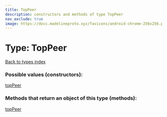 ```yaml
---
title: TopPeer
description: constructors and methods of type TopPeer
nav_exclude: true
image: https://docs.madelineproto.xyz/favicons/android-chrome-256x256.png
---
```

# Type: TopPeer
[Back to types index](index.md)



### Possible values (constructors):

[topPeer](../constructors/topPeer.md)  



### Methods that return an object of this type (methods):



[topPeer](../constructors/topPeer.md)  

